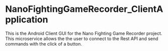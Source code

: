 # NanoFightingGameRecorder_ClientApplication
This is the Android Client GUI for the Nano Fighting Game Recorder project. This microservice allows the the user to connect to the Rest API and send commands with the click of a button. 
